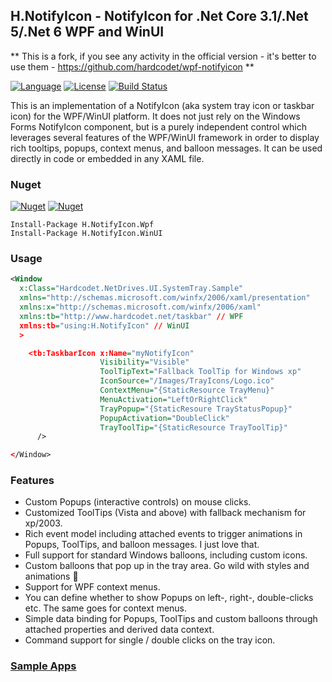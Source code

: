 ## H.NotifyIcon - NotifyIcon for .Net Core 3.1/.Net 5/.Net 6 WPF and WinUI

** This is a fork, if you see any activity in the official version - 
it's better to use them - https://github.com/hardcodet/wpf-notifyicon **

[![Language](https://img.shields.io/badge/language-C%23-blue.svg?style=flat-square)](https://github.com/HavenDV/H.NotifyIcon/search?l=C%23&o=desc&s=&type=Code) 
[![License](https://img.shields.io/github/license/HavenDV/H.NotifyIcon.svg?label=License&maxAge=86400)](LICENSE.md) 
[![Build Status](https://github.com/HavenDV/H.NotifyIcon/workflows/.NET/badge.svg?branch=master)](https://github.com/HavenDV/H.NotifyIcon/actions?query=workflow%3A%22.NET%22)

This is an implementation of a NotifyIcon (aka system tray icon or taskbar icon) for the WPF/WinUI platform. 
It does not just rely on the Windows Forms NotifyIcon component, 
but is a purely independent control which leverages several features of the WPF/WinUI framework 
in order to display rich tooltips, popups, context menus, and balloon messages. 
It can be used directly in code or embedded in any XAML file.

### Nuget

[![Nuget](https://img.shields.io/nuget/dt/H.NotifyIcon.Wpf.svg?style=flat-square&label=H.NotifyIcon.Wpf)](https://www.nuget.org/packages/H.NotifyIcon.Wpf/)
[![Nuget](https://img.shields.io/nuget/dt/H.NotifyIcon.WinUI.svg?style=flat-square&label=H.NotifyIcon.WinUI)](https://www.nuget.org/packages/H.NotifyIcon.WinUI/)

```
Install-Package H.NotifyIcon.Wpf
Install-Package H.NotifyIcon.WinUI
```

### Usage

```xml
<Window
  x:Class="Hardcodet.NetDrives.UI.SystemTray.Sample"
  xmlns="http://schemas.microsoft.com/winfx/2006/xaml/presentation"
  xmlns:x="http://schemas.microsoft.com/winfx/2006/xaml"
  xmlns:tb="http://www.hardcodet.net/taskbar" // WPF
  xmlns:tb="using:H.NotifyIcon" // WinUI
  >

    <tb:TaskbarIcon x:Name="myNotifyIcon"
                    Visibility="Visible"
                    ToolTipText="Fallback ToolTip for Windows xp"
                    IconSource="/Images/TrayIcons/Logo.ico"
                    ContextMenu="{StaticResource TrayMenu}"
                    MenuActivation="LeftOrRightClick"
                    TrayPopup="{StaticResoure TrayStatusPopup}"
                    PopupActivation="DoubleClick"
                    TrayToolTip="{StaticResource TrayToolTip}"
      />

</Window>
```

### Features

- Custom Popups (interactive controls) on mouse clicks.
- Customized ToolTips (Vista and above) with fallback mechanism for xp/2003.
- Rich event model including attached events to trigger animations in Popups, ToolTips, and balloon messages. I just love that.
- Full support for standard Windows balloons, including custom icons.
- Custom balloons that pop up in the tray area. Go wild with styles and animations 🙂
- Support for WPF context menus.
- You can define whether to show Popups on left-, right-, double-clicks etc. The same goes for context menus.
- Simple data binding for Popups, ToolTips and custom balloons through attached properties and derived data context.
- Command support for single / double clicks on the tray icon.

### [Sample Apps](https://github.com/HavenDV/H.NotifyIcon/tree/master/samples)


